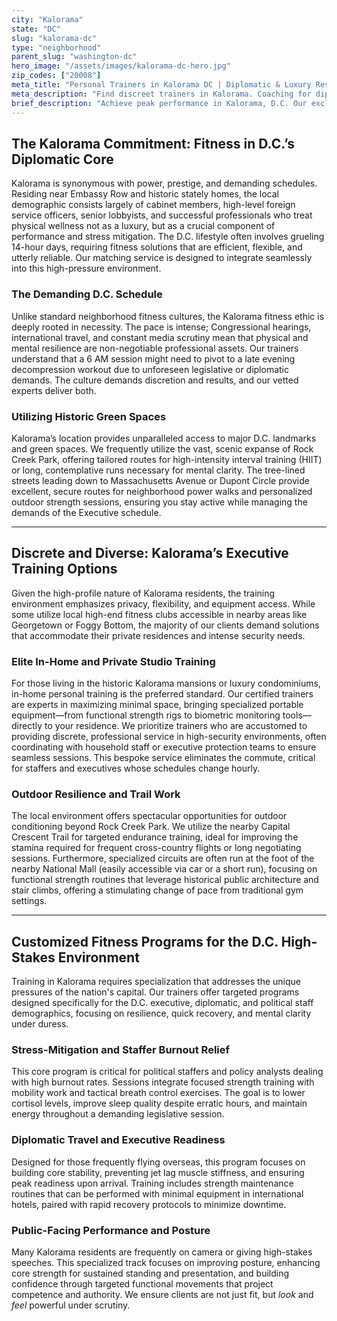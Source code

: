 ```yaml
---
city: "Kalorama"
state: "DC"
slug: "kalorama-dc"
type: "neighborhood"
parent_slug: "washington-dc"
hero_image: "/assets/images/kalorama-dc-hero.jpg"
zip_codes: ["20008"]
meta_title: "Personal Trainers in Kalorama DC | Diplomatic & Luxury Residential Fitness"
meta_description: "Find discreet trainers in Kalorama. Coaching for diplomats and high-profile residents, focusing on in-home and embassy gym training."
brief_description: "Achieve peak performance in Kalorama, D.C. Our exclusive personal training service matches busy executives, diplomats, and high-level staffers with vetted D.C. fitness experts. Stop searching for “Kalorama personal trainers” and start achieving results. We specialize in stress-mitigating workouts designed for unpredictable political schedules. Whether you need high-discretion in-home sessions near Embassy Row or focused gym training, get matched today for elite fitness tailored to the fast-paced D.C. life and your high-stakes schedule."
---
```

## The Kalorama Commitment: Fitness in D.C.’s Diplomatic Core

Kalorama is synonymous with power, prestige, and demanding schedules. Residing near Embassy Row and historic stately homes, the local demographic consists largely of cabinet members, high-level foreign service officers, senior lobbyists, and successful professionals who treat physical wellness not as a luxury, but as a crucial component of performance and stress mitigation. The D.C. lifestyle often involves grueling 14-hour days, requiring fitness solutions that are efficient, flexible, and utterly reliable. Our matching service is designed to integrate seamlessly into this high-pressure environment.

### The Demanding D.C. Schedule

Unlike standard neighborhood fitness cultures, the Kalorama fitness ethic is deeply rooted in necessity. The pace is intense; Congressional hearings, international travel, and constant media scrutiny mean that physical and mental resilience are non-negotiable professional assets. Our trainers understand that a 6 AM session might need to pivot to a late evening decompression workout due to unforeseen legislative or diplomatic demands. The culture demands discretion and results, and our vetted experts deliver both.

### Utilizing Historic Green Spaces

Kalorama’s location provides unparalleled access to major D.C. landmarks and green spaces. We frequently utilize the vast, scenic expanse of Rock Creek Park, offering tailored routes for high-intensity interval training (HIIT) or long, contemplative runs necessary for mental clarity. The tree-lined streets leading down to Massachusetts Avenue or Dupont Circle provide excellent, secure routes for neighborhood power walks and personalized outdoor strength sessions, ensuring you stay active while managing the demands of the Executive schedule.

---

## Discrete and Diverse: Kalorama’s Executive Training Options

Given the high-profile nature of Kalorama residents, the training environment emphasizes privacy, flexibility, and equipment access. While some utilize local high-end fitness clubs accessible in nearby areas like Georgetown or Foggy Bottom, the majority of our clients demand solutions that accommodate their private residences and intense security needs. 

### Elite In-Home and Private Studio Training

For those living in the historic Kalorama mansions or luxury condominiums, in-home personal training is the preferred standard. Our certified trainers are experts in maximizing minimal space, bringing specialized portable equipment—from functional strength rigs to biometric monitoring tools—directly to your residence. We prioritize trainers who are accustomed to providing discrete, professional service in high-security environments, often coordinating with household staff or executive protection teams to ensure seamless sessions. This bespoke service eliminates the commute, critical for staffers and executives whose schedules change hourly.

### Outdoor Resilience and Trail Work

The local environment offers spectacular opportunities for outdoor conditioning beyond Rock Creek Park. We utilize the nearby Capital Crescent Trail for targeted endurance training, ideal for improving the stamina required for frequent cross-country flights or long negotiating sessions. Furthermore, specialized circuits are often run at the foot of the nearby National Mall (easily accessible via car or a short run), focusing on functional strength routines that leverage historical public architecture and stair climbs, offering a stimulating change of pace from traditional gym settings.

---

## Customized Fitness Programs for the D.C. High-Stakes Environment

Training in Kalorama requires specialization that addresses the unique pressures of the nation's capital. Our trainers offer targeted programs designed specifically for the D.C. executive, diplomatic, and political staff demographics, focusing on resilience, quick recovery, and mental clarity under duress.

### Stress-Mitigation and Staffer Burnout Relief

This core program is critical for political staffers and policy analysts dealing with high burnout rates. Sessions integrate focused strength training with mobility work and tactical breath control exercises. The goal is to lower cortisol levels, improve sleep quality despite erratic hours, and maintain energy throughout a demanding legislative session.

### Diplomatic Travel and Executive Readiness

Designed for those frequently flying overseas, this program focuses on building core stability, preventing jet lag muscle stiffness, and ensuring peak readiness upon arrival. Training includes strength maintenance routines that can be performed with minimal equipment in international hotels, paired with rapid recovery protocols to minimize downtime.

### Public-Facing Performance and Posture

Many Kalorama residents are frequently on camera or giving high-stakes speeches. This specialized track focuses on improving posture, enhancing core strength for sustained standing and presentation, and building confidence through targeted functional movements that project competence and authority. We ensure clients are not just fit, but *look* and *feel* powerful under scrutiny.